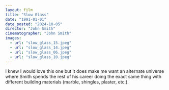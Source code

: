 ```yaml
---
layout: film
title: "Slow Glass"
date: "1991-01-01"
date_posted: "2024-10-05"
director: "John Smith"
cinematographer: "John Smith"
images:
  - url: "slow_glass_15.jpeg"
  - url: "slow_glass_14.jpeg"
  - url: "slow_glass_06.jpeg"
  - url: "slow_glass_10.jpeg"
---
```


I knew I would love this one but it does make me want an alternate universe where Smith spends the rest of his career doing the exact same thing with different building materials (marble, shingles, plaster, etc.).

